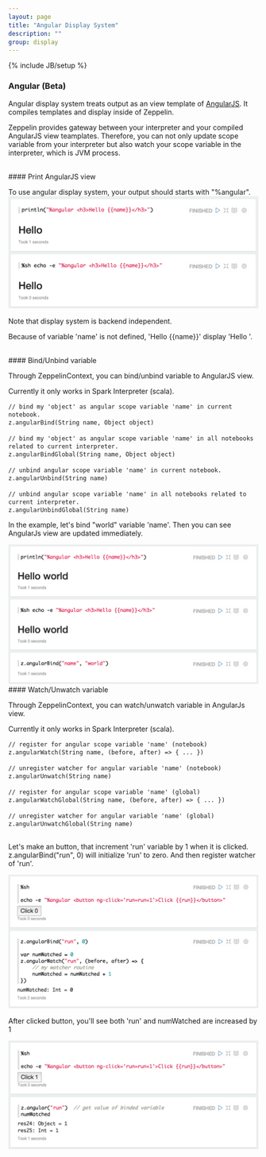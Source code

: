 ```yaml
---
layout: page
title: "Angular Display System"
description: ""
group: display
---
```

{% include JB/setup %}


### Angular (Beta)

Angular display system treats output as an view template of [AngularJS](https://angularjs.org/).
It compiles templates and display inside of Zeppelin.

Zeppelin provides gateway between your interpreter and your compiled AngularJS view teamplates.
Therefore, you can not only update scope variable from your interpreter but also watch your scope variable in the interpreter, which is JVM process.

<br />
#### Print AngularJS view

To use angular display system, your output should starts with "%angular".
<img src="../../assets/themes/zeppelin/img/screenshots/display_angular.png" width=600px />

Note that display system is backend independent.

Because of variable 'name' is not defined, 'Hello \{\{name\}\}' display 'Hello '.

<br />
#### Bind/Unbind variable

Through ZeppelinContext, you can bind/unbind variable to AngularJS view.

Currently it only works in Spark Interpreter (scala).

```
// bind my 'object' as angular scope variable 'name' in current notebook.
z.angularBind(String name, Object object)

// bind my 'object' as angular scope variable 'name' in all notebooks related to current interpreter.
z.angularBindGlobal(String name, Object object)

// unbind angular scope variable 'name' in current notebook.
z.angularUnbind(String name)

// unbind angular scope variable 'name' in all notebooks related to current interpreter.
z.angularUnbindGlobal(String name)

```

In the example, let's bind "world" variable 'name'. Then you can see AngularJs view are updated immediately.

<img src="../../assets/themes/zeppelin/img/screenshots/display_angular1.png" width=600px />


<br />
#### Watch/Unwatch variable

Through ZeppelinContext, you can watch/unwatch variable in AngularJs view.

Currently it only works in Spark Interpreter (scala).

```
// register for angular scope variable 'name' (notebook)
z.angularWatch(String name, (before, after) => { ... })

// unregister watcher for angular variable 'name' (notebook)
z.angularUnwatch(String name)

// register for angular scope variable 'name' (global)
z.angularWatchGlobal(String name, (before, after) => { ... })

// unregister watcher for angular variable 'name' (global)
z.angularUnwatchGlobal(String name)


```

Let's make an button, that increment 'run' variable by 1 when it is clicked.
z.angularBind("run", 0) will initialize 'run' to zero. And then register watcher of 'run'.

<img src="../../assets/themes/zeppelin/img/screenshots/display_angular2.png" width=600px />

After clicked button, you'll see both 'run' and numWatched are increased by 1

<img src="../../assets/themes/zeppelin/img/screenshots/display_angular3.png" width=600px />
